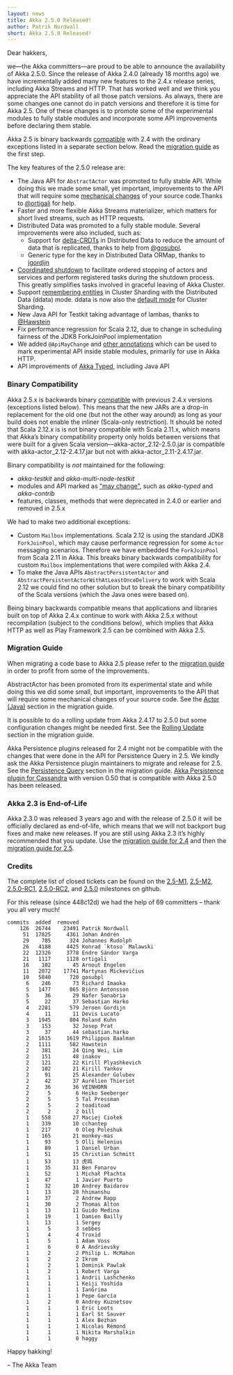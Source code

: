 ```yaml
---
layout: news
title: Akka 2.5.0 Released!
author: Patrik Nordwall
short: Akka 2.5.0 Released!
---
```


Dear hakkers,

we—the Akka committers—are proud to be able to announce the availability of Akka 2.5.0. Since the release of Akka 2.4.0 (already 18 months ago) we have incrementally added many new features to the 2.4.x release series, including Akka Streams and HTTP. That has worked well and we think you appreciate the API stability of all those patch versions. As always, there are some changes one cannot do in patch versions and therefore it is time for Akka 2.5. One of these changes is to promote some of the experimental modules to fully stable modules and incorporate some API improvements before declaring them stable. 

Akka 2.5 is binary backwards [compatible](http://doc.akka.io/docs/akka/2.5/common/binary-compatibility-rules.html) with 2.4 with the ordinary exceptions listed in a separate section below. Read the [migration guide](http://doc.akka.io/docs/akka/2.5/project/migration-guide-2.4.x-2.5.x.html) as the first step.

The key features of the 2.5.0 release are:

* The Java API for `AbstractActor` was promoted to fully stable API. While doing this we made some small, yet important, improvements to the API that will require some [mechanical changes](http://doc.akka.io/docs/akka/2.5/project/migration-guide-2.4.x-2.5.x.html#Actor__Java_) of your source code.Thanks to [@ortigali](https://github.com/ortigali) for help.
* Faster and more flexible Akka Streams materializer, which matters for short lived streams, such as HTTP requests.
* Distributed Data was promoted to a fully stable module. Several improvements were also included, such as:
    * Support for [delta-CRDTs](http://doc.akka.io/docs/akka/2.5/scala/distributed-data.html#delta-CRDT) in Distributed Data to reduce the amount of data that is replicated, thanks to help from [@gosubpl](https://github.com/gosubpl).
    * Generic type for the key in Distributed Data ORMap, thanks to [jgordijn](https://github.com/jgordijn)
* [Coordinated shutdown](http://doc.akka.io/docs/akka/2.5/scala/actors.html#Coordinated_Shutdown) to facilitate ordered stopping of actors and services and perform registered tasks during the shutdown process. This greatly simplifies tasks involved in graceful leaving of Akka Cluster.
* Support [remembering entities](http://doc.akka.io/docs/akka/2.5/scala/cluster-sharding.html#Remembering_Entities) in Cluster Sharding with the Distributed Data (ddata) mode. ddata is now also the [default mode](http://doc.akka.io/docs/akka/2.5/scala/cluster-sharding.html#Distributed_Data_vs__Persistence_Mode) for Cluster Sharding.
* New Java API for Testkit taking advantage of lambas, thanks to [@Hawstein](https://github.com/Hawstein)
* Fix performance regression for Scala 2.12, due to change in scheduling fairness of the JDK8 ForkJoinPool implementation
* We added `@ApiMayChange` and [other annotations](https://github.com/akka/akka/pull/22110/files) which can be used to mark experimental API inside stable modules, primarily for use in Akka HTTP.
* API improvements of [Akka Typed](http://doc.akka.io/docs/akka/2.5/scala/typed.html), including Java API

### Binary Compatibility

Akka 2.5.x is backwards binary [compatible](http://doc.akka.io/docs/akka/2.5/common/binary-compatibility-rules.html) with previous 2.4.x versions (exceptions listed below). This means that the new JARs are a drop-in replacement for the old one (but not the other way around) as long as your build does not enable the inliner (Scala-only restriction). It should be noted that Scala 2.12.x is is not binary compatible with Scala 2.11.x, which means that Akka’s binary compatibility property only holds between versions that were built for a given Scala version—akka-actor_2.12-2.5.0.jar is compatible with akka-actor_2.12-2.4.17.jar but not with akka-actor_2.11-2.4.17.jar.

Binary compatibility is *not* maintained for the following:

* *akka-testkit* and *akka-multi-node-testkit*
* modules and API marked as ["may change"](https://github.com/akka/akka/blob/master/akka-actor/src/main/java/akka/annotation/ApiMayChange.java), such as *akka-typed* and *akka-contrib*
* features, classes, methods that were deprecated in 2.4.0 or earlier and removed in 2.5.x

We had to make two additional exceptions:

* Custom `Mailbox` implementations. Scala 2.12 is using the standard JDK8 `ForkJoinPool`, which may cause performance regression for some `Actor` messaging scenarios. Therefore we have embedded the `ForkJoinPool` from Scala 2.11 in Akka. This breaks binary backwards compatibility for custom `Mailbox` implementations that were compiled with Akka 2.4.
* To make the Java APIs `AbstractPersistentActor` and `AbstractPersistentActorWithAtLeastOnceDelivery` to work with Scala 2.12 we could find no other solution but to break the binary compatibility of the Scala versions (which the Java ones were based on).

Being binary backwards compatible means that applications and libraries built on top of Akka 2.4.x continue to work with Akka 2.5.x without recompilation (subject to the conditions below), which implies that Akka HTTP as well as Play Framework 2.5 can be combined with Akka 2.5.

### Migration Guide

When migrating a code base to Akka 2.5 please refer to the [migration guide](http://doc.akka.io/docs/akka/2.5/project/migration-guide-2.4.x-2.5.x.html) in order to profit from some of the improvements.

AbstractActor has been promoted from its experimental state and while doing this we did some small, but important, improvements to the API that will require some mechanical changes of your source code. See the [Actor (Java)](http://doc.akka.io/docs/akka/2.5/project/migration-guide-2.4.x-2.5.x.html#Actor__Java_) section in the migration guide.

It is possible to do a rolling update from Akka 2.4.17 to 2.5.0 but some configuration changes might be needed first. See the [Rolling Update](http://doc.akka.io/docs/akka/2.5/project/migration-guide-2.4.x-2.5.x.html#Rolling_Update)  section in the migration guide.

Akka Persistence plugins released for 2.4 might not be compatible with the changes that were done in the API for Persistence Query in 2.5. We kindly ask the Akka Persistence plugin maintainers to migrate and release for 2.5. See the [Persistence Query](http://doc.akka.io/docs/akka/2.5/project/migration-guide-2.4.x-2.5.x.html#Persistence_Query) section in the migration guide. [Akka Persistence plugin for Cassandra](https://github.com/akka/akka-persistence-cassandra) with version 0.50 that is compatible with Akka 2.5.0 has been released.

### Akka 2.3 is End-of-Life

Akka 2.3.0 was released 3 years ago and with the release of 2.5.0 it will be officially declared as end-of-life, which means that we will not backport bug fixes and make new releases. If you are still using Akka 2.3 it’s highly recommended that you update. Use the [migration guide for 2.4](http://doc.akka.io/docs/akka/2.4/project/migration-guide-2.3.x-2.4.x.html) and then the [migration guide for 2.5](http://doc.akka.io/docs/akka/2.5/project/migration-guide-2.4.x-2.5.x.html).

### Credits

The complete list of closed tickets can be found on the [2.5-M1](https://github.com/akka/akka/milestone/32?closed=1), [2.5-M2](https://github.com/akka/akka/milestone/104?closed=1), [2.5.0-RC1](https://github.com/akka/akka/milestone/106?closed=1), [2.5.0-RC2](https://github.com/akka/akka/milestone/108?closed=1), and [2.5.0](https://github.com/akka/akka/milestone/107?closed=1)  milestones on github.

For this release (since 448c12d) we had the help of 69 committers – thank you all very much!

~~~
commits  added  removed
    126  26744    23491 Patrik Nordwall
     51  17825     4361 Johan Andrén
     29    785      324 Johannes Rudolph
     26   4188     4425 Konrad `ktoso` Malawski
     22  12326     3778 Endre Sándor Varga
     21   1117     1128 ortigali
     16    102       45 Arnout Engelen
     11   2072    17741 Martynas Mickevičius
     10   5840      720 gosubpl
      6    246       73 Richard Imaoka
      5   1477      865 Björn Antonsson
      5     36       29 Nafer Sanabria
      5     22       37 Sebastian Harko
      4   2281      579 Jeroen Gordijn
      4     11       11 Devis Lucato
      3   1945      804 Roland Kuhn
      3    153       32 Josep Prat
      3     37       44 sebastian.harko
      2   1615     1619 Philippus Baalman
      2   1111      582 Hawstein
      2    381       24 Qing Wei, Lim
      2    151       48 inakov
      2    121       22 Kirill Plyashkevich
      2    102       21 Kirill Yankov
      2     91       25 Alexander Golubev
      2     42       37 Aurélien Thieriot
      2     36       36 VEINHORN
      2      5        6 Heiko Seeberger
      2      5        5 Tal Pressman
      2      5        2 toaditoad
      2      2        2 bill
      1    558       27 Maciej Ciołek
      1    339       10 cchantep
      1    217        0 Oleg Poleshuk
      1    165       21 monkey-mas
      1     93        5 Olli Helenius
      1     89        1 Daniel Urban
      1     51       15 Christian Schmitt
      1     53       13 虎鸣
      1     35       31 Ben Fonarov
      1     52        1 Michał Płachta
      1     47        1 Javier Puerto
      1     32       10 Andrey Baidarov
      1     13       28 hhimanshu
      1     37        2 Andrew Rapp
      1     30        2 Thomas Alton
      1     13       11 Guido Medina
      1     19        1 Damien Bailly
      1     13        1 Sergey
      1      5        3 sebbes
      1      4        4 Troxid
      1      5        1 Adam Voss
      1      6        0 A Andrievsky
      1      2        2 Philip L. McMahon
      1      2        2 Ikrom
      1      2        1 Dominik Pawlak
      1      2        1 Robert Varga
      1      1        1 Andrii Lashchenko
      1      1        1 Keiji Yoshida
      1      1        1 IanGrima
      1      1        1 Pepe García
      1      2        0 Andrey Kuznetsov
      1      1        1 Eric Loots
      1      1        1 Earl St Sauver
      1      1        1 Alex Bezhan
      1      1        1 Nicolas Rémond
      1      1        1 Nikita Marshalkin
      1      1        0 haggy
~~~

Happy hakking!

– The Akka Team
